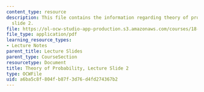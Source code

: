 ```yaml
---
content_type: resource
description: This file contains the information regarding theory of probability, lecture
  slide 2.
file: https://ol-ocw-studio-app-production.s3.amazonaws.com/courses/18-175-theory-of-probability-spring-2014/a6ba5c8f804fb87f3d76d4fd274367b2_MIT18_175S14_Lecture2.pdf
file_type: application/pdf
learning_resource_types:
- Lecture Notes
parent_title: Lecture Slides
parent_type: CourseSection
resourcetype: Document
title: Theory of Probability, Lecture Slide 2
type: OCWFile
uid: a6ba5c8f-804f-b87f-3d76-d4fd274367b2
---
```

